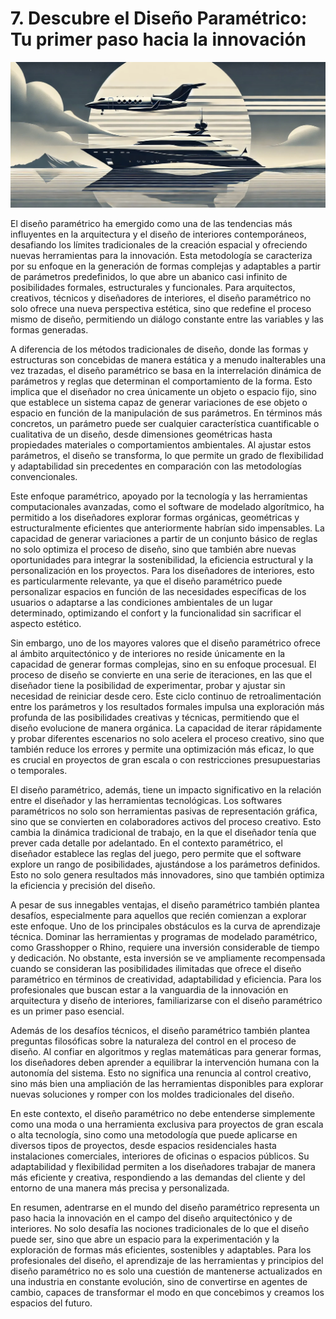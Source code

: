 # 7. Descubre el Diseño Paramétrico: Tu primer paso hacia la innovación

![imagen1-clase7](seccion2-imagenes/2024-09-27_08-41-56-5a8258f79fddbefa6c85ed2682ba5926.webp)

El diseño paramétrico ha emergido como una de las tendencias más influyentes en la arquitectura y el diseño de interiores contemporáneos,
desafiando los límites tradicionales de la creación espacial y ofreciendo nuevas herramientas para la innovación. Esta metodología se
caracteriza por su enfoque en la generación de formas complejas y adaptables a partir de parámetros predefinidos, lo que abre un abanico
casi infinito de posibilidades formales, estructurales y funcionales. Para arquitectos, creativos, técnicos y diseñadores de interiores, el
diseño paramétrico no solo ofrece una nueva perspectiva estética, sino que redefine el proceso mismo de diseño, permitiendo un diálogo constante
entre las variables y las formas generadas.

A diferencia de los métodos tradicionales de diseño, donde las formas y estructuras son concebidas de manera estática y a menudo inalterables una
vez trazadas, el diseño paramétrico se basa en la interrelación dinámica de parámetros y reglas que determinan el comportamiento de la forma. Esto
implica que el diseñador no crea únicamente un objeto o espacio fijo, sino que establece un sistema capaz de generar variaciones de ese objeto
o espacio en función de la manipulación de sus parámetros. En términos más concretos, un parámetro puede ser cualquier característica
cuantificable o cualitativa de un diseño, desde dimensiones geométricas hasta propiedades materiales o comportamientos ambientales. Al ajustar
estos parámetros, el diseño se transforma, lo que permite un grado de flexibilidad y adaptabilidad sin precedentes en comparación con las
metodologías convencionales.

Este enfoque paramétrico, apoyado por la tecnología y las herramientas computacionales avanzadas, como el software de modelado algorítmico, ha
permitido a los diseñadores explorar formas orgánicas, geométricas y estructuralmente eficientes que anteriormente habrían sido impensables.
La capacidad de generar variaciones a partir de un conjunto básico de reglas no solo optimiza el proceso de diseño, sino que también abre
nuevas oportunidades para integrar la sostenibilidad, la eficiencia estructural y la personalización en los proyectos. Para los diseñadores
de interiores, esto es particularmente relevante, ya que el diseño paramétrico puede personalizar espacios en función de las necesidades
específicas de los usuarios o adaptarse a las condiciones ambientales de un lugar determinado, optimizando el confort y la funcionalidad sin
sacrificar el aspecto estético.

Sin embargo, uno de los mayores valores que el diseño paramétrico ofrece al ámbito arquitectónico y de interiores no reside únicamente en la
capacidad de generar formas complejas, sino en su enfoque procesual. El proceso de diseño se convierte en una serie de iteraciones, en las que el
diseñador tiene la posibilidad de experimentar, probar y ajustar sin necesidad de reiniciar desde cero. Este ciclo continuo de
retroalimentación entre los parámetros y los resultados formales impulsa una exploración más profunda de las posibilidades creativas y técnicas,
permitiendo que el diseño evolucione de manera orgánica. La capacidad de iterar rápidamente y probar diferentes escenarios no solo acelera el
proceso creativo, sino que también reduce los errores y permite una optimización más eficaz, lo que es crucial en proyectos de gran escala o
con restricciones presupuestarias o temporales.

El diseño paramétrico, además, tiene un impacto significativo en la relación entre el diseñador y las herramientas tecnológicas. Los
softwares paramétricos no solo son herramientas pasivas de representación gráfica, sino que se convierten en colaboradores activos
del proceso creativo. Esto cambia la dinámica tradicional de trabajo, en la que el diseñador tenía que prever cada detalle por adelantado. En el
contexto paramétrico, el diseñador establece las reglas del juego, pero permite que el software explore un rango de posibilidades, ajustándose a
los parámetros definidos. Esto no solo genera resultados más innovadores, sino que también optimiza la eficiencia y precisión del diseño.

A pesar de sus innegables ventajas, el diseño paramétrico también plantea desafíos, especialmente para aquellos que recién comienzan a
explorar este enfoque. Uno de los principales obstáculos es la curva de aprendizaje técnica. Dominar las herramientas y programas de modelado
paramétrico, como Grasshopper o Rhino, requiere una inversión considerable de tiempo y dedicación. No obstante, esta inversión se ve
ampliamente recompensada cuando se consideran las posibilidades ilimitadas que ofrece el diseño paramétrico en términos de creatividad,
adaptabilidad y eficiencia. Para los profesionales que buscan estar a la vanguardia de la innovación en arquitectura y diseño de interiores,
familiarizarse con el diseño paramétrico es un primer paso esencial.

Además de los desafíos técnicos, el diseño paramétrico también plantea preguntas filosóficas sobre la naturaleza del control en el proceso de
diseño. Al confiar en algoritmos y reglas matemáticas para generar formas, los diseñadores deben aprender a equilibrar la intervención
humana con la autonomía del sistema. Esto no significa una renuncia al control creativo, sino más bien una ampliación de las herramientas
disponibles para explorar nuevas soluciones y romper con los moldes tradicionales del diseño.

En este contexto, el diseño paramétrico no debe entenderse simplemente como una moda o una herramienta exclusiva para proyectos de gran escala o
alta tecnología, sino como una metodología que puede aplicarse en diversos tipos de proyectos, desde espacios residenciales hasta
instalaciones comerciales, interiores de oficinas o espacios públicos. Su adaptabilidad y flexibilidad permiten a los diseñadores trabajar de
manera más eficiente y creativa, respondiendo a las demandas del cliente y del entorno de una manera más precisa y personalizada.

En resumen, adentrarse en el mundo del diseño paramétrico representa un paso hacia la innovación en el campo del diseño arquitectónico y de
interiores. No solo desafía las nociones tradicionales de lo que el diseño puede ser, sino que abre un espacio para la experimentación y la
exploración de formas más eficientes, sostenibles y adaptables. Para los profesionales del diseño, el aprendizaje de las herramientas y principios
del diseño paramétrico no es solo una cuestión de mantenerse actualizados en una industria en constante evolución, sino de convertirse
en agentes de cambio, capaces de transformar el modo en que concebimos y creamos los espacios del futuro.
